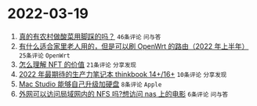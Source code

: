 # 2022-03-19

1. [真的有农村做酸菜用脚踩的吗？](https://www.v2ex.com/t/841413) `46条评论` `问与答`
1. [有什么适合家里老人用的，但是可以刷 OpenWrt 的路由（2022 年上半年）](https://www.v2ex.com/t/841405) `25条评论` `OpenWrt`
1. [怎么理解 NFT 的价值](https://www.v2ex.com/t/841416) `21条评论` `分享发现`
1. [2022 年最期待的生产力笔记本 thinkbook 14+/16+](https://www.v2ex.com/t/841409) `10条评论` `分享发现`
1. [Mac Studio 能够自己升级加硬盘](https://www.v2ex.com/t/841412) `8条评论` `Apple`
1. [外网可以访问局域网内的 NFS 吗?想访问 nas 上的电影](https://www.v2ex.com/t/841414) `6条评论` `问与答`
